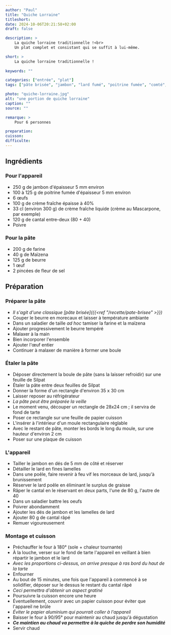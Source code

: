 ```yaml
---
author: "Paul"
title: "Quiche Lorraine"
titleshort:
date: 2024-10-06T20:21:58+02:00
draft: false

description: >
    La quiche lorraine traditionnelle !<br>
    Un plat complet et consistant qui se suffit à lui-même.

short: >
    La quiche lorraine traditionnelle !
    
keywords: ""

categories: ["entrée", "plat"]
tags: ["pâte brisée", "jambon", "lard fumé", "poitrine fumée", "comté", "cantal", "oeufs", "crème fraîche", "tarte salée"]

photo: "quiche-lorraine.jpg"
alt: "une portion de quiche lorraine"
caption: ""
source: ""

remarque: >
    Pour 6 personnes

preparation: 
cuisson: 
difficulte:
---
```



## Ingrédients
### Pour l'appareil
- 250 g de jambon d'épaisseur 5 mm environ
- 100 à 125 g de poitrine fumée d'épaisseur 5 mm environ
- 6 &oelig;ufs
- 100 g de crème fraîche épaisse à 40%
- 33 cl (environ 300 g) de crème fraîche liquide (crème au Mascarpone, par exemple)
- 120 g de cantal entre-deux (80 + 40)
- Poivre 
### Pour la pâte
- 200 g de farine
- 40 g de Maïzena
- 125 g de beurre
- 1 &oelig;uf
- 2 pincées de fleur de sel

## Préparation
### Préparer la pâte
- *Il s'agit d'une classique [pâte brisée]({{<ref "/recette/pate-brisee" >}})*
- Couper le beurre en morecaux et laisser à température ambiante
- Dans un saladier de taille *ad hoc* tamiser la farine et la maïzena
- Ajouter progressivement le beurre tempéré 
- Malaxer à la main
- Bien incorporer l'ensemble
- Ajouter l'&oelig;uf entier
- Continuer à malaxer de manière à former une boule
### Étaler la pâte
- Déposer directement la boule de pâte (sans la laisser refroidir) sur une feuille de Silpat
- Étaler la pâte entre deux feuilles de Silpat
- Donner la forme d'un rectangle d'environ 35 x 30 cm
- Laisser reposer au réfrigérateur
- *La pâte peut être préparée la veille*
- Le moment venu, découper un rectangle de 28x24 cm ; il servira de fond de tarte
- Poser ce rectangle sur une feuille de papier cuisson
- L'insérer à l'intérieur d'un moule rectangulaire réglable
- Avec le restant de pâte, monter les bords le long du moule, sur une hauteur d'environ 2 cm
- Poser sur une plaque de cuisson
### L'appareil
- Tailler le jambon en dés de 5 mm de côté et réserver
- Détailler le lard en fines lamelles
- Dans une poêle, faire revenir à feu vif les morceaux de lard, jusqu'à brunissement
- Réserver le lard poêle en éliminant le surplus de graisse
- Râper le cantal en le réservant en deux parts, l'une de 80 g, l'autre de 40
- Dans un saladier battre les oeufs
- Poivrer abondamment
- Ajouter les dés de jambon et les lamelles de lard
- Ajouter 80 g de cantal râpé
- Remuer vigoureusement
### Montage et cuisson
- Préchauffer le four à 180° (sole + chaleur tournante)
- À la louche, verser sur le fond de tarte l'appareil en veillant à bien répartir le jambon et le lard
- *Avec les proportions ci-dessus, on arrive presque à ras bord du haut de la tarte*
- Enfourner
- Au bout de 15 minutes, une fois que l'appareil à commencé à se solidifier, déposer sur le dessus le restant du cantal râpé
- *Ceci permettra d'obtenir un aspect gratiné*
- Poursuivre la cuisson encore une heure
- Éventuellement, couvrir avec un papier cuisson pour éviter que l'appareil ne brûle
- *Éviter le papier aluminium qui pourrait coller à l'appareil*
- Baisser le four à 90/95° pour maintenir au chaud jusqu'à dégustation
- ***Ce maintien au chaud va permettre à la quiche de perdre son humidité***
- Servir chaud